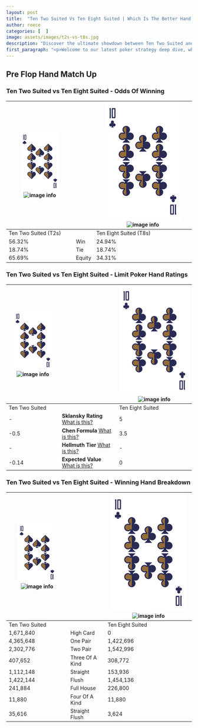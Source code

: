 ```yaml
---
layout: post
title:  "Ten Two Suited Vs Ten Eight Suited | Which Is The Better Hand In Poker? A Complete Guide"
author: reece
categories: [  ]
image: assets/images/t2s-vs-t8s.jpg
description: "Discover the ultimate showdown between Ten Two Suited and Ten Eight Suited in poker! Uncover the odds, strategies, and scenarios where one hand triumphs over the other. Get ready to up your poker game with this thrilling analysis."
first_paragraph: "<p>Welcome to our latest poker strategy deep dive, where we're pitting two distinct hands against each other in a high-stakes showdown: Ten Two Suited vs Ten Eight Suited.</p><p>In the dynamic world of poker, every decision counts, and knowing which hand holds the upper hand is key to your success at the table.</p><p>In this article, we'll dissect these two hands, explore the scenarios where one dominates the other, and equip you with the knowledge to make strategic choices that can tip the odds in your favor.</p><p>Get ready to unravel the intriguing dynamics of these poker hands and elevate your game to new heights.</p>"
---
```




[comment]: # (sp0)

## Pre Flop Hand Match Up

<div class="table hand-ratings" markdown="1"> 



### Ten Two Suited vs Ten Eight Suited - Odds Of Winning


    
| ![image info](assets/images/hand1/T.png) ![image info](assets/images/hand1/2s.png) |  | ![image info](assets/images/hand2/T.png) ![image info](assets/images/hand2/8s.png) |
| -------- | -------- | -------- |
| Ten Two Suited (T2s) |  | Ten Eight Suited (T8s) |
| 56.32% | Win | 24.94% |
| 18.74% | Tie | 18.74% |
| 65.69% | Equity | 34.31% |




[comment]: # (sp1)



### Ten Two Suited vs Ten Eight Suited - Limit Poker Hand Ratings


    
| ![image info](assets/images/hand1/T.png) ![image info](assets/images/hand1/2s.png) |  | ![image info](assets/images/hand2/T.png) ![image info](assets/images/hand2/8s.png) |
| -------- | -------- | -------- |
| Ten Two Suited |  | Ten Eight Suited |
| - | **Sklansky Rating** [What is this?](/sklansky-rating-explained) | 5 |
| -0.5 | **Chen Formula** [What is this?](/chen-formula-explained) | 3.5 |
| - | **Hellmuth Tier** [What is this?](/Hellmuth-tier-explained) | - |
| -0.14 | **Expected Value** [What is this?](/expected-value-explained) | 0 |




[comment]: # (sp2)



### Ten Two Suited vs Ten Eight Suited - Winning Hand Breakdown


    
| ![image info](assets/images/hand1/T.png) ![image info](assets/images/hand1/2s.png) |  | ![image info](assets/images/hand2/T.png) ![image info](assets/images/hand2/8s.png) |
| -------- | -------- | -------- |
| Ten Two Suited |  | Ten Eight Suited |
| 1,671,840 | High Card | 0 |
| 4,365,648 | One Pair | 1,422,696 |
| 2,302,776 | Two Pair | 1,542,996 |
| 407,652 | Three Of A Kind | 308,772 |
| 1,112,148 | Straight | 153,936 |
| 1,422,144 | Flush | 1,454,136 |
| 241,884 | Full House | 226,800 |
| 11,880 | Four Of A Kind | 11,880 |
| 35,616 | Straight Flush | 3,624 |




[comment]: # (sp3)



</div>

[comment]: # (sp4)



[comment]: # (sp5)

